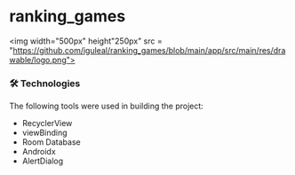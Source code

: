 # ranking_games

<img width="500px" height"250px" src = "https://github.com/iguleal/ranking_games/blob/main/app/src/main/res/drawable/logo.png">

### 🛠 Technologies
The following tools were used in building the project:

- RecyclerView
- viewBinding
- Room Database
- Androidx
- AlertDialog
